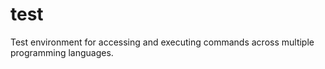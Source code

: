 # test
Test environment for accessing and executing commands across multiple programming languages.
